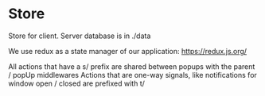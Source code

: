 # Store
Store for client. Server database is in ./data

We use redux as a state manager of our application:
https://redux.js.org/

All actions that have a s/ prefix are shared between popups with the parent / popUp middlewares
Actions that are one-way signals, like notifications for window open / closed are prefixed with t/
